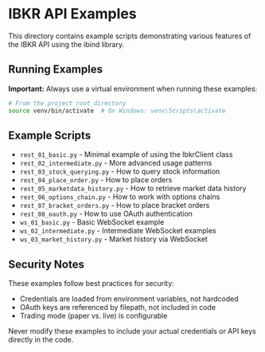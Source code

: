 # IBKR API Examples

This directory contains example scripts demonstrating various features of the IBKR API using the ibind library.

## Running Examples

**Important:** Always use a virtual environment when running these examples:

```bash
# From the project root directory
source venv/bin/activate  # On Windows: venv\Scripts\activate
```

## Example Scripts

- `rest_01_basic.py` - Minimal example of using the IbkrClient class
- `rest_02_intermediate.py` - More advanced usage patterns
- `rest_03_stock_querying.py` - How to query stock information
- `rest_04_place_order.py` - How to place orders
- `rest_05_marketdata_history.py` - How to retrieve market data history
- `rest_06_options_chain.py` - How to work with options chains
- `rest_07_bracket_orders.py` - How to place bracket orders
- `rest_08_oauth.py` - How to use OAuth authentication
- `ws_01_basic.py` - Basic WebSocket example
- `ws_02_intermediate.py` - Intermediate WebSocket examples
- `ws_03_market_history.py` - Market history via WebSocket

## Security Notes

These examples follow best practices for security:
- Credentials are loaded from environment variables, not hardcoded
- OAuth keys are referenced by filepath, not included in code
- Trading mode (paper vs. live) is configurable

Never modify these examples to include your actual credentials or API keys directly in the code.
